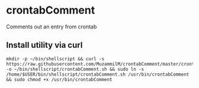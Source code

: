 # crontabComment
Comments out an entry from crontab

## Install utility via curl
    mkdir -p ~/bin/shellscript && curl -s https://raw.githubusercontent.com/MuzammilM/crontabComment/master/crontabComment.sh -o ~/bin/shellscript/crontabComment.sh && sudo ln -s /home/$USER/bin/shellscript/crontabComment.sh /usr/bin/crontabComment && sudo chmod +x /usr/bin/crontabComment
